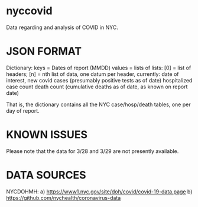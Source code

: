 # nyccovid
Data regarding and analysis of COVID in NYC.

# JSON FORMAT
Dictionary:  	keys = Dates of report (MMDD)
		values = lists of lists:
			[0] = list of headers; 
			[n] = nth list of data, one datum per header, currently:
				date of interest,
				new covid cases (presumably positive tests as of date)
				hospitalized case count 
				death count (cumulative deaths as of date, as known on report date)

That is, the dictionary contains all the NYC case/hosp/death tables, one per day of report.

# KNOWN ISSUES
Please note that the data for 3/28 and 3/29 are not presently available. 

# DATA SOURCES
NYCDOHMH: 
	a) https://www1.nyc.gov/site/doh/covid/covid-19-data.page
	b) https://github.com/nychealth/coronavirus-data